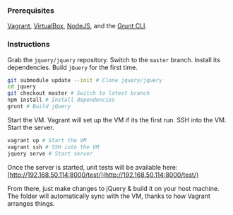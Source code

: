 ### Prerequisites

[Vagrant](https://www.vagrantup.com/downloads.html), [VirtualBox](https://www.virtualbox.org/wiki/Downloads), [NodeJS](http://nodejs.org/download), and the [Grunt CLI](http://gruntjs.com/getting-started).

### Instructions

Grab the `jquery/jquery` repository. Switch to the `master` branch. Install its dependencies. Build `jQuery` for the first time.
```sh
git submodule update --init # Clone jquery/jquery
cd jquery
git checkout master # Switch to latest branch
npm install # Install dependencies
grunt # Build jQuery
```

Start the VM. Vagrant will set up the VM if its the first run. SSH into the VM. Start the server.
```sh
vagrant up # Start the VM
vagrant ssh # SSH into the VM
jquery serve # Start server
```

Once the server is started, unit tests will be available here: [http://192.168.50.114:8000/test/](http://192.168.50.114:8000/test/)

From there, just make changes to jQuery & build it on your host machine. The folder will automatically sync with the VM, thanks to how Vagrant arranges things.
